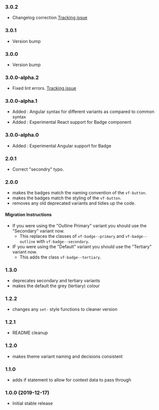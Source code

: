 ### 3.0.2

* Changelog correction [Tracking issue](https://github.com/visual-framework/vf-core/issues/2035)

### 3.0.1

* Version bump

### 3.0.0

* Version bump

### 3.0.0-alpha.2

* Fixed lint errors. [Tracking issue](https://github.com/visual-framework/vf-core/issues/1935)

### 3.0.0-alpha.1

* Added : Angular syntax for different variants as compared to common syntax
* Added : Experimental React support for Badge component

### 3.0.0-alpha.0

* Added : Experimental Angular support for Badge

### 2.0.1

* Correct "secondry" typo.

### 2.0.0

* makes the badges match the naming convention of the `vf-button`.
* makes the badges match the styling of the `vf-button`.
* removes any old deprecated variants and tidies up the code.

#### Migration Instructions

* If you were using the "Outline Primary" variant you should use the "Secondary" variant now.
  * This replaces the classes of `vf-badge--primary` and `vf-badge--outline` with `vf-badge--secondary`.
* IF you were using the "Default" variant you should use the "Tertiary" variant now.
  * This adds the class `vf-badge--tertiary`.

### 1.3.0

* deprecates secondary and tertiary variants
* makes the default the grey (tertiary) colour

### 1.2.2

* changes any `set-` style functions to cleaner version

### 1.2.1

* README cleanup

### 1.2.0

* makes theme variant naming and decisions consistent

### 1.1.0

* adds if statement to allow for context data to pass through

### 1.0.0 (2019-12-17)

* Initial stable release
